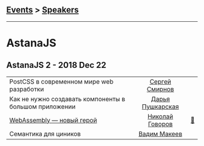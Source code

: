 ## [Events](../README.md) > [Speakers](../speakers.md)
---

# AstanaJS

## AstanaJS 2 - 2018 Dec 22 
| | | |
| --- | :---: | --- |
| PostCSS в современном мире web разработки  |  [Сергей Смирнов](speakers/Сергей%20Смирнов.md)  |    |
| Как не нужно создавать компоненты в большом приложении  |  [Дарья Пушкарская](speakers/Дарья%20Пушкарская.md)  |    |
| [WebAssembly — новый герой](https://www.facebook.com/BTSDigital/videos/279066159632468/)  |  [Николай Говоров](speakers/Николай%20Говоров.md)  | [:notebook:](https://nikolay-govorov.github.io/talk__wasm-new-hero/#)   |
| Семантика для циников  |  [Вадим Макеев](speakers/Вадим%20Макеев.md)  |    |
